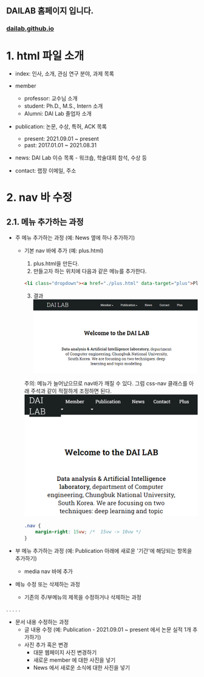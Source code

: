 ## DAILAB 홈페이지 입니다.

### [dailab.github.io](https://bytecell.github.io/dailab.github.io/)

# 1. html 파일 소개
* index: 인사, 소개, 관심 연구 분야, 과제 목록

* member

    * professor: 교수님 소개
    * student: Ph.D., M.S., Intern 소개
    * Alumni: DAI Lab 졸업자 소개

* publication: 논문, 수상, 특허, ACK 목록

    * present: 2021.09.01 ~ present
    * past: 2017.01.01 ~ 2021.08.31

* news: DAI Lab 이슈 목록 - 워크숍, 학술대회 참석, 수상 등

* contact: 랩장 이메일, 주소


# 2. nav 바 수정 

## 2.1. 메뉴 추가하는 과정
* 주 메뉴 추가하는 과정 (예: News 옆에 하나 추가하기)
  * 기본 nav 바에 추가 (예: plus.html)
    1. plus.html을 만든다.
    2. 만들고자 하는 위치에 다음과 같은 메뉴를 추가한다.
    ``` html
    <li class="dropdown"><a href="./plus.html" data-target="plus">Plus</a></li>
    ```
    3. 결과
    ![alt text](image.png)

    주의: 메뉴가 늘어났으므로 nav바가 깨질 수 있다. 그럼 css-nav 클래스를 아래 주석과 같이 적절하게 조정하면 된다.
    ![alt text](image-1.png)
    ``` css
    .nav {
        margin-right: 15vw; /*  15vw -> 10vw */
    }
    ```
* 부 메뉴 추가하는 과정 (예: Publication 아래에 새로운 '기간'에 해당되는 항목을 추가하기)
  * media nav 바에 추가


* 메뉴 수정 또는 삭제하는 과정
  * 기존의 주/부메뉴의 제목을 수정하거나 삭제하는 과정

.
.
.
.
.

* 문서 내용 수정하는 과정
  * 글 내용 수정 (예: Publication - 2021.09.01 ~ present 에서 논문 실적 1개 추가하기)
  * 사진 추가 혹은 변경
    * 대문 웹페이지 사진 변경하기
    * 새로운 member 에 대한 사진을 넣기
    * News 에서 새로운 소식에 대한 사진을 넣기
